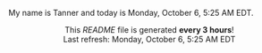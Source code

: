 My name is Tanner and today is Monday, October 6, 5:25 AM EDT.

<p align="center">This <i>README</i> file is generated <b>every 3 hours</b>!</br>Last refresh: Monday, October 6, 5:25 AM EDT<br /></p>
